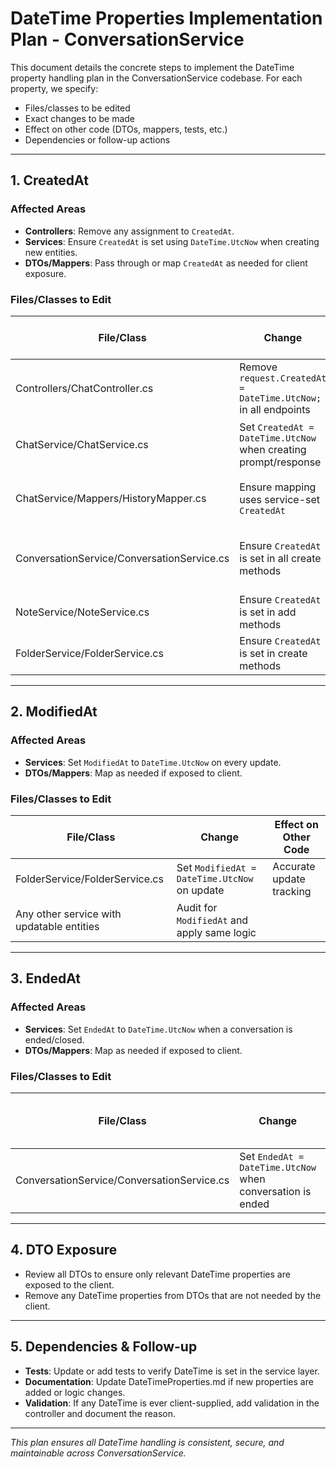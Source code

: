 # DateTime Properties Implementation Plan - ConversationService

This document details the concrete steps to implement the DateTime property handling plan in the ConversationService codebase. For each property, we specify:
- Files/classes to be edited
- Exact changes to be made
- Effect on other code (DTOs, mappers, tests, etc.)
- Dependencies or follow-up actions

---

## 1. CreatedAt

### Affected Areas
- **Controllers**: Remove any assignment to `CreatedAt`.
- **Services**: Ensure `CreatedAt` is set using `DateTime.UtcNow` when creating new entities.
- **DTOs/Mappers**: Pass through or map `CreatedAt` as needed for client exposure.

### Files/Classes to Edit
| File/Class                                      | Change                                                                 | Effect on Other Code                |
|-------------------------------------------------|------------------------------------------------------------------------|-------------------------------------|
| Controllers/ChatController.cs                   | Remove `request.CreatedAt = DateTime.UtcNow;` in all endpoints        | Service must set `CreatedAt`        |
| ChatService/ChatService.cs                      | Set `CreatedAt = DateTime.UtcNow` when creating prompt/response       | Ensures all new records are correct |
| ChatService/Mappers/HistoryMapper.cs            | Ensure mapping uses service-set `CreatedAt`                           | Consistent timestamps in responses  |
| ConversationService/ConversationService.cs      | Ensure `CreatedAt` is set in all create methods                       | No controller-side DateTime logic   |
| NoteService/NoteService.cs                      | Ensure `CreatedAt` is set in add methods                              |                                     |
| FolderService/FolderService.cs                  | Ensure `CreatedAt` is set in create methods                           |                                     |

---

## 2. ModifiedAt

### Affected Areas
- **Services**: Set `ModifiedAt` to `DateTime.UtcNow` on every update.
- **DTOs/Mappers**: Map as needed if exposed to client.

### Files/Classes to Edit
| File/Class                                      | Change                                                                 | Effect on Other Code                |
|-------------------------------------------------|------------------------------------------------------------------------|-------------------------------------|
| FolderService/FolderService.cs                  | Set `ModifiedAt = DateTime.UtcNow` on update                          | Accurate update tracking            |
| Any other service with updatable entities       | Audit for `ModifiedAt` and apply same logic                            |                                     |

---

## 3. EndedAt

### Affected Areas
- **Services**: Set `EndedAt` to `DateTime.UtcNow` when a conversation is ended/closed.
- **DTOs/Mappers**: Map as needed if exposed to client.

### Files/Classes to Edit
| File/Class                                      | Change                                                                 | Effect on Other Code                |
|-------------------------------------------------|------------------------------------------------------------------------|-------------------------------------|
| ConversationService/ConversationService.cs      | Set `EndedAt = DateTime.UtcNow` when conversation is ended             | Enables lifecycle tracking          |

---

## 4. DTO Exposure
- Review all DTOs to ensure only relevant DateTime properties are exposed to the client.
- Remove any DateTime properties from DTOs that are not needed by the client.

---

## 5. Dependencies & Follow-up
- **Tests**: Update or add tests to verify DateTime is set in the service layer.
- **Documentation**: Update DateTimeProperties.md if new properties are added or logic changes.
- **Validation**: If any DateTime is ever client-supplied, add validation in the controller and document the reason.

---

_This plan ensures all DateTime handling is consistent, secure, and maintainable across ConversationService._
